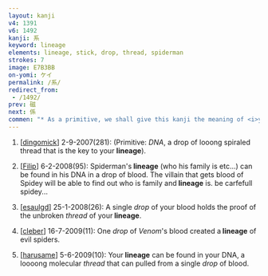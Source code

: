 ```yaml
---
layout: kanji
v4: 1391
v6: 1492
kanji: 系
keyword: lineage
elements: lineage, stick, drop, thread, spiderman
strokes: 7
image: E7B3BB
on-yomi: ケイ
permalink: /系/
redirect_from:
 - /1492/
prev: 磁
next: 係
commen: "* As a primitive, we shall give this kanji the meaning of <i>yarn</i>, as the uniting of many threads into a single strand is most obvious with <i>yarn</i>."
---
```


1) [<a href="http://kanji.koohii.com/profile/dingomick">dingomick</a>] 2-9-2007(281): (Primitive: <em>DNA</em>, a drop of looong spiraled thread that is the key to your <strong>lineage</strong>).

2) [<a href="http://kanji.koohii.com/profile/Filip">Filip</a>] 6-2-2008(95): Spiderman&#039;s<strong> lineage</strong> (who his family is etc...) can be found in his DNA in a drop of blood. The villain that gets blood of Spidey will be able to find out who is family and<strong> lineage</strong> is. be carfefull spidey...

3) [<a href="http://kanji.koohii.com/profile/esaulgd">esaulgd</a>] 25-1-2008(26): A single <em>drop</em> of your blood holds the proof of the unbroken <em>thread</em> of your<strong> lineage</strong>.

4) [<a href="http://kanji.koohii.com/profile/cleber">cleber</a>] 16-7-2009(11): One <em>drop</em> of <em>Venom</em>&#039;s blood created a<strong> lineage</strong> of evil spiders.

5) [<a href="http://kanji.koohii.com/profile/harusame">harusame</a>] 5-6-2009(10): Your<strong> lineage</strong> can be found in your DNA, a loooong molecular <em>thread</em> that can pulled from a single <em>drop</em> of blood.

